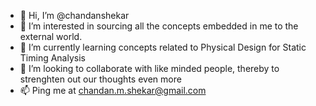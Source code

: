 - 👋 Hi, I’m @chandanshekar
- 👀 I’m interested in sourcing all the concepts embedded in me to the external world.
- 🌱 I’m currently learning concepts related to Physical Design for Static Timing Analysis
- 💞️ I’m looking to collaborate with like minded people, thereby to strenghten out our thoughts even more
- 📫 Ping me at chandan.m.shekar@gmail.com

<!---
chandanshekar/chandanshekar is a ✨ special ✨ repository because its `README.md` (this file) appears on your GitHub profile.
You can click the Preview link to take a look at your changes.
--->

